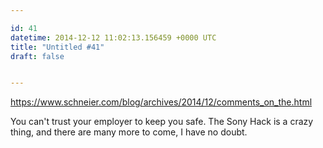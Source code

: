```yaml
---

id: 41
datetime: 2014-12-12 11:02:13.156459 +0000 UTC
title: "Untitled #41"
draft: false


---
```


https://www.schneier.com/blog/archives/2014/12/comments_on_the.html

You can't trust your employer to keep you safe. The Sony Hack is a crazy thing, and there are many more to come, I have no doubt.
